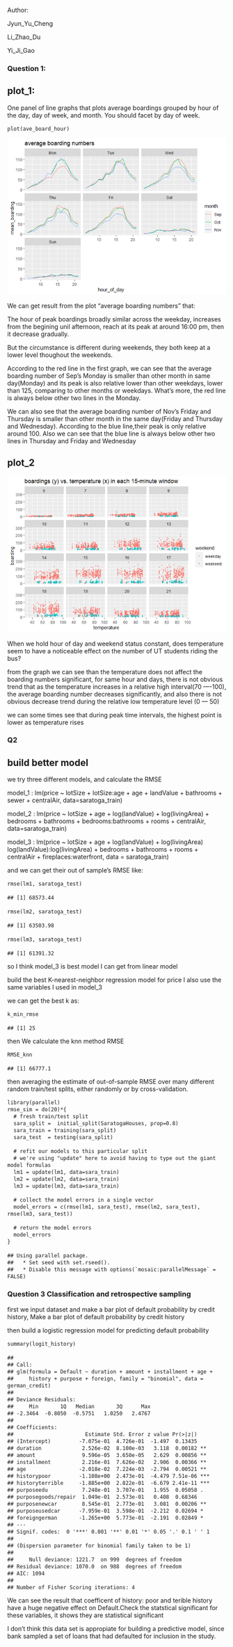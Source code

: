 Author:

Jyun\_Yu\_Cheng

Li\_Zhao\_Du

Yi\_Ji\_Gao

### Question 1:

plot\_1:
--------

One panel of line graphs that plots average boardings grouped by hour of
the day, day of week, and month. You should facet by day of week.

    plot(ave_board_hour)

![](HW2_files/figure-markdown_strict/average%20boarding%20numbers-1.png)

We can get result from the plot “average boarding numbers” that:

The hour of peak boardings broadly similar across the weekday, increases
from the begining unil afternoon, reach at its peak at around 16:00 pm,
then it decrease gradually.

But the circumstance is different during weekends, they both keep at a
lower level thoughout the weekends.

According to the red line in the first graph, we can see that the
average boarding number of Sep’s Monday is smaller than other month in
same day(Monday) and its peak is also relative lower than other
weekdays, lower than 125, comparing to other months or weekdays. What’s
more, the red line is always below other two lines in the Monday.

We can also see that the average boarding number of Nov’s Friday and
Thursday is smaller than other month in the same day(Friday and Thursday
and Wednesday). According to the blue line,their peak is only relative
around 100. Also we can see that the blue line is always below other two
lines in Thursday and Friday and Wednesday

plot\_2
-------

![](HW2_files/figure-markdown_strict/boardings%20(y)%20vs.%20temperature%20(x)%20in%20each%2015-minute%20window-1.png)

When we hold hour of day and weekend status constant, does temperature
seem to have a noticeable effect on the number of UT students riding the
bus?

from the graph we can see than the temperature does not affect the
boarding numbers significant, for same hour and days, there is not
obvious trend that as the temperature increases in a relative high
interval(70 —-100), the average boarding number decreases significantly,
and also there is not obvious decrease trend during the relative low
temperature level (0 — 50)

we can some times see that during peak time intervals, the highest point
is lower as temperature rises

### Q2

build better model
------------------

we try three different models, and calculate the RMSE

model\_1 : lm(price ~ lotSize + lotSize:age + age + landValue +
bathrooms + sewer + centralAir, data=saratoga\_train)

model\_2 : lm(price ~ lotSize + age + log(landValue) + log(livingArea) +
bedrooms + bathrooms + bedrooms:bathrooms + rooms + centralAir,
data=saratoga\_train)

model\_3 : lm(price ~ lotSize + age + log(landValue) + log(livingArea)
log(landValue):log(livingArea) + bedrooms + bathrooms + rooms +
centralAir + fireplaces:waterfront, data = saratoga\_train)

and we can get their out of sample’s RMSE like:

    rmse(lm1, saratoga_test)

    ## [1] 68573.44

    rmse(lm2, saratoga_test)

    ## [1] 63503.98

    rmse(lm3, saratoga_test)  

    ## [1] 61391.32

so I think model\_3 is best model I can get from linear model

build the best K-nearest-neighbor regression model for price I also use
the same variables I used in model\_3

we can get the best k as:

    k_min_rmse

    ## [1] 25

then We calculate the knn method RMSE

    RMSE_knn

    ## [1] 66777.1

then averaging the estimate of out-of-sample RMSE over many different
random train/test splits, either randomly or by cross-validation.

    library(parallel)
    rmse_sim = do(20)*{
      # fresh train/test split
      sara_split =  initial_split(SaratogaHouses, prop=0.8)
      sara_train = training(sara_split)
      sara_test  = testing(sara_split)
      
      # refit our models to this particular split
      # we're using "update" here to avoid having to type out the giant model formulas
      lm1 = update(lm1, data=sara_train)
      lm2 = update(lm2, data=sara_train)
      lm3 = update(lm3, data=sara_train)
      
      # collect the model errors in a single vector
      model_errors = c(rmse(lm1, sara_test), rmse(lm2, sara_test), rmse(lm3, sara_test))
      
      # return the model errors
      model_errors
    }

    ## Using parallel package.
    ##   * Set seed with set.rseed().
    ##   * Disable this message with options(`mosaic:parallelMessage` = FALSE)

### Question 3 Classification and retrospective sampling

first we input dataset and make a bar plot of default probability by
credit history, Make a bar plot of default probability by credit history

then build a logistic regression model for predicting default
probability

    summary(logit_history)

    ## 
    ## Call:
    ## glm(formula = Default ~ duration + amount + installment + age + 
    ##     history + purpose + foreign, family = "binomial", data = german_credit)
    ## 
    ## Deviance Residuals: 
    ##     Min       1Q   Median       3Q      Max  
    ## -2.3464  -0.8050  -0.5751   1.0250   2.4767  
    ## 
    ## Coefficients:
    ##                       Estimate Std. Error z value Pr(>|z|)    
    ## (Intercept)         -7.075e-01  4.726e-01  -1.497  0.13435    
    ## duration             2.526e-02  8.100e-03   3.118  0.00182 ** 
    ## amount               9.596e-05  3.650e-05   2.629  0.00856 ** 
    ## installment          2.216e-01  7.626e-02   2.906  0.00366 ** 
    ## age                 -2.018e-02  7.224e-03  -2.794  0.00521 ** 
    ## historypoor         -1.108e+00  2.473e-01  -4.479 7.51e-06 ***
    ## historyterrible     -1.885e+00  2.822e-01  -6.679 2.41e-11 ***
    ## purposeedu           7.248e-01  3.707e-01   1.955  0.05058 .  
    ## purposegoods/repair  1.049e-01  2.573e-01   0.408  0.68346    
    ## purposenewcar        8.545e-01  2.773e-01   3.081  0.00206 ** 
    ## purposeusedcar      -7.959e-01  3.598e-01  -2.212  0.02694 *  
    ## foreigngerman       -1.265e+00  5.773e-01  -2.191  0.02849 *  
    ## ---
    ## Signif. codes:  0 '***' 0.001 '**' 0.01 '*' 0.05 '.' 0.1 ' ' 1
    ## 
    ## (Dispersion parameter for binomial family taken to be 1)
    ## 
    ##     Null deviance: 1221.7  on 999  degrees of freedom
    ## Residual deviance: 1070.0  on 988  degrees of freedom
    ## AIC: 1094
    ## 
    ## Number of Fisher Scoring iterations: 4

We can see the result that coefficent of history: poor and terible
history have a huge negative effect on Default.Check the statstical
significant for these variables, it shows they are statistical
significant

I don’t think this data set is appropiate for building a predictive
model, since bank sampled a set of loans that had defaulted for
inclusion in the study.
